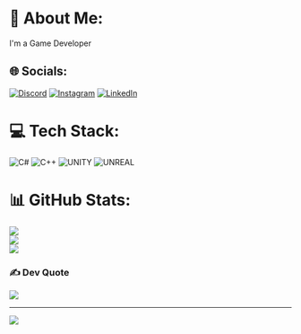 # 💫 About Me:
I'm a Game Developer


## 🌐 Socials:
[![Discord](https://img.shields.io/badge/Discord-%237289DA.svg?logo=discord&logoColor=white)](https://discord.gg/Burhan#6462) [![Instagram](https://img.shields.io/badge/Instagram-%23E4405F.svg?logo=Instagram&logoColor=white)](https://instagram.com/burhankanat2) [![LinkedIn](https://img.shields.io/badge/LinkedIn-%230077B5.svg?logo=linkedin&logoColor=white)](https://linkedin.com/in/burhankanat) 

# 💻 Tech Stack:
![C#](https://img.shields.io/badge/c%23-%23239120.svg?style=plastic&logo=c-sharp&logoColor=white) ![C++](https://img.shields.io/badge/c++-%2300599C.svg?style=plastic&logo=c%2B%2B&logoColor=white) ![UNITY](https://img.shields.io/badge/Unity-%2320232a.svg?style=plastic&logo=unity&logoColor=white) ![UNREAL](https://img.shields.io/badge/unreal-%2320232a.svg?style=plastic&logo=unreal-engine&logoColor=white)
# 📊 GitHub Stats:
![](https://github-readme-stats.vercel.app/api?username=burhankanat&theme=dark&hide_border=false&include_all_commits=true&count_private=true)<br/>
![](https://github-readme-streak-stats.herokuapp.com/?user=burhankanat&theme=dark&hide_border=false)<br/>
![](https://github-readme-stats.vercel.app/api/top-langs/?username=burhankanat&theme=dark&hide_border=false&include_all_commits=false&count_private=true&layout=compact)

### ✍️ Dev Quote
![](https://quotes-github-readme.vercel.app/api?type=horizontal&theme=dark)

---
[![](https://visitcount.itsvg.in/api?id=burhankanat&icon=6&color=0)](https://visitcount.itsvg.in)

<!-- Proudly created with GPRM ( https://gprm.itsvg.in ) -->
